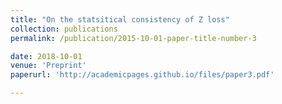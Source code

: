 ```yaml
---
title: "On the statsitical consistency of Z loss"
collection: publications
permalink: /publication/2015-10-01-paper-title-number-3

date: 2018-10-01
venue: 'Preprint'
paperurl: 'http://academicpages.github.io/files/paper3.pdf'

---
```

